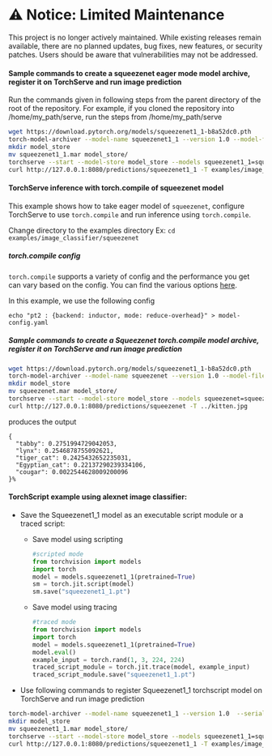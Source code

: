 # ⚠️ Notice: Limited Maintenance

This project is no longer actively maintained. While existing releases remain available, there are no planned updates, bug fixes, new features, or security patches. Users should be aware that vulnerabilities may not be addressed.

#### Sample commands to create a squeezenet eager mode model archive, register it on TorchServe and run image prediction

Run the commands given in following steps from the parent directory of the root of the repository. For example, if you cloned the repository into /home/my_path/serve, run the steps from /home/my_path/serve

```bash
wget https://download.pytorch.org/models/squeezenet1_1-b8a52dc0.pth
torch-model-archiver --model-name squeezenet1_1 --version 1.0 --model-file examples/image_classifier/squeezenet/model.py --serialized-file squeezenet1_1-b8a52dc0.pth --handler image_classifier --extra-files examples/image_classifier/index_to_name.json
mkdir model_store
mv squeezenet1_1.mar model_store/
torchserve --start --model-store model_store --models squeezenet1_1=squeezenet1_1.mar --disable-token-auth  --enable-model-api
curl http://127.0.0.1:8080/predictions/squeezenet1_1 -T examples/image_classifier/kitten.jpg
```

#### TorchServe inference with torch.compile of squeezenet model
This example shows how to take eager model of `squeezenet`, configure TorchServe to use `torch.compile` and run inference using `torch.compile`.

Change directory to the examples directory
Ex:  `cd  examples/image_classifier/squeezenet`

##### torch.compile config
`torch.compile` supports a variety of config and the performance you get can vary based on the config. You can find the various options [here](https://pytorch.org/docs/stable/generated/torch.compile.html).

In this example, we use the following config

```
echo "pt2 : {backend: inductor, mode: reduce-overhead}" > model-config.yaml
```

##### Sample commands to create a Squeezenet torch.compile model archive, register it on TorchServe and run image prediction

```bash
wget https://download.pytorch.org/models/squeezenet1_1-b8a52dc0.pth
torch-model-archiver --model-name squeezenet --version 1.0 --model-file model.py --serialized-file squeezenet1_1-b8a52dc0.pth --handler image_classifier --extra-files ../index_to_name.json --config-file model-config.yaml
mkdir model_store
mv squeezenet.mar model_store/
torchserve --start --model-store model_store --models squeezenet=squeezenet.mar
curl http://127.0.0.1:8080/predictions/squeezenet -T ../kitten.jpg
```

produces the output
```
{
  "tabby": 0.2751994729042053,
  "lynx": 0.2546878755092621,
  "tiger_cat": 0.2425432652235031,
  "Egyptian_cat": 0.22137290239334106,
  "cougar": 0.0022544628009200096
}%
```



#### TorchScript example using alexnet image classifier:

* Save the Squeezenet1_1 model as an executable script module or a traced script:

  * Save model using scripting
    ```python
    #scripted mode
    from torchvision import models
    import torch
    model = models.squeezenet1_1(pretrained=True)
    sm = torch.jit.script(model)
    sm.save("squeezenet1_1.pt")
    ```

  * Save model using tracing
    ```python
    #traced mode
    from torchvision import models
    import torch
    model = models.squeezenet1_1(pretrained=True)
    model.eval()
    example_input = torch.rand(1, 3, 224, 224)
    traced_script_module = torch.jit.trace(model, example_input)
    traced_script_module.save("squeezenet1_1.pt")
    ```

* Use following commands to register Squeezenet1_1 torchscript model on TorchServe and run image prediction

```bash
torch-model-archiver --model-name squeezenet1_1 --version 1.0  --serialized-file squeezenet1_1.pt --extra-files examples/image_classifier/index_to_name.json --handler image_classifier
mkdir model_store
mv squeezenet1_1.mar model_store/
torchserve --start --model-store model_store --models squeezenet1_1=squeezenet1_1.mar --disable-token-auth  --enable-model-api
curl http://127.0.0.1:8080/predictions/squeezenet1_1 -T examples/image_classifier/kitten.jpg
```
